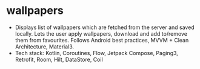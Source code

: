 # wallpapers

-	Displays list of wallpapers which are fetched from the server and saved locally. Lets the user apply wallpapers, download and add to/remove them from favourites. Follows Android best practices, MVVM + Clean Architecture, Material3.
-	Tech stack: Kotlin, Coroutines, Flow, Jetpack Compose, Paging3, Retrofit, Room, Hilt, DataStore, Coil
